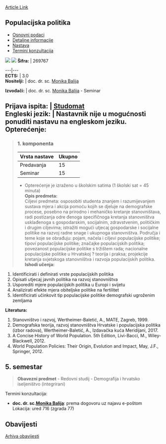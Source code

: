 [Article Link](https://www.fhs.hr/predmet/poppol_a)

## Populacijska politika
  * [Osnovni podaci](https://www.fhs.hr/predmet/poppol_a#v1id-523805_338303_1_0 "Osnovni podaci")
  * [Detaljne informacije](https://www.fhs.hr/predmet/poppol_a#v1id-523805_338303_1_1 "Detaljne informacije")
  * [Nastava](https://www.fhs.hr/predmet/poppol_a#v1id-523805_338303_1_2 "Nastava")
  * [Termini konzultacija](https://www.fhs.hr/predmet/poppol_a#v1id-523805_338303_1_3 "Termini konzultacija")


[![](https://www.fhs.hr/img/flags/gif/hr.gif)](https://www.fhs.hr/predmet/poppol_a) [![](https://www.fhs.hr/img/flags/gif/gb.gif)](https://www.fhs.hr/en/course/poppol_a)
**Šifra:** |  269767  
  
---|---  
**ECTS:** |  3.0   
**Nositelji:** |  doc. dr. sc. [Monika Balija](https://www.fhs.hr/djelatnik/monika.balija)   
  
**Izvođači:** |  doc. dr. sc. [Monika Balija](https://www.fhs.hr/djelatnik/monika.balija) - Seminar  
  
**Prijava ispita:** |  [Studomat](http://www.isvu.hr/studomat)  
**Engleski jezik:** |  Nastavnik nije u mogućnosti ponuditi nastavu na engleskom jeziku.   
**Opterećenje:**  
---  
> ### 1. komponenta
> | Vrsta nastave | Ukupno  
> ---|---  
> Predavanja | 15  
> Seminar | 15  
> * Opterećenje je izraženo u školskim satima (1 školski sat = 45 minuta)   
**Opis predmeta:**  
> Ciljevi predmeta: osposobiti studenta znanjem i razumijevanjem sustava mjera i akcija pomoću kojih se djeluje na demografske procese, posebno na prirodno i mehaničko kretanje stanovništava, radi postizanja odre đenoga specifičnoga kretanja stanovništva usklađenoga s gospodarskim, socijalnim, zdravstvenim, političkim i drugim ciljevima; istražiti mogući utjecaj gospodarske i socijalne politike na razvoj radne snage i ukupnoga stanovništva. Područja i teme koje se obrađuju: pojam, načela i ciljevi populacijske politike; tipovi populacijske politike; značajke populacijskih politika; povezanost populacijske politike s tržištem rada; nacionalne populacijske politike u Hrvatskoj ? teorija i praksa; projekcije kretanja svjetskoga stanovništva i razvoja populacijskih politika.  
**Ishodi učenja:**  
  1. Identificirati i definirati vrste populacijskih politika
  2. Opisati utjecaj javnih politika na razvoj stanovništva
  3. Usporediti mjere populacijskih politika u Europi i svijetu
  4. Analizirati efekte mjera obiteljske politike na fertilitet
  5. Identificirati učinkovit tip populacijske politike demografski ugroženim zemljama

  
**Literatura:**  
  1. Stanovništvo i razvoj, Wertheimer-Baletić, A., MATE, Zagreb, 1999. 
  2. Demografska teorija, razvoj stanovništva Hrvatske i populacijska politika (izbor radova), Wertheimer-Baletić, A., Izdavačka kuća Meridijani, 2017. 
  3. A Concise History of World Population. 5th Edition, Livi-Bacci, M., Wiley-Blackwell, 2012. 
  4. World Population Policies: Their Origin, Evolution and Impact, May, J.F., Springer, 2012. 

  
**5. semestar**  
---  
> **Obavezni predmet** - Redovni studij - Demografija i hrvatsko iseljeništvo (integrirani)  
>   
Termini konzultacija: 
  * **doc. dr. sc.[Monika Balija](https://www.fhs.hr/djelatnik/monika.balija)**: 
prema dogovoru uz najavu e-poštom
Lokacija: ured 716 (zgrada 77) 


## Obavijesti
[Arhiva obavijesti](https://www.fhs.hr/predmet/poppol_a?@=21nd3#news_124014 "Arhiva obavijesti")
